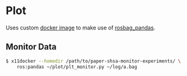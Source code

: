 Plot
====

Uses custom [docker image] to make use of [rosbag_pandas](https://pypi.org/project/rosbag_pandas/).

Monitor Data
------------

```bash
$ x11docker --homedir /path/to/paper-shsa-monitor-experiments/ \
    ros:pandas ~/plot/plt_monitor.py ~/log/a.bag
```


[docker image]: https://github.com/dratasich/docker/tree/master/ros-bag-pandas
